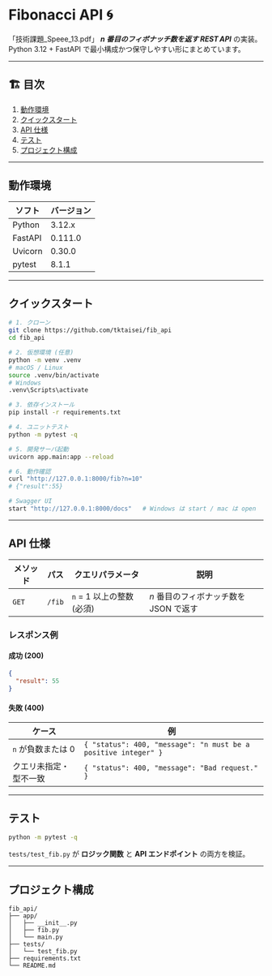 # Fibonacci API 🌀

「技術課題\_Speee\_13.pdf」
***n 番目のフィボナッチ数を返す REST API*** の実装。
Python 3.12 + FastAPI で最小構成かつ保守しやすい形にまとめています。

---

## 🏗️ 目次

1. [動作環境](#動作環境)
2. [クイックスタート](#クイックスタート)
3. [API 仕様](#api-仕様)
4. [テスト](#テスト)
5. [プロジェクト構成](#プロジェクト構成)

---

## 動作環境

| ソフト     | バージョン   |
| ------- | ------- |
| Python  | 3.12.x  |
| FastAPI | 0.111.0 |
| Uvicorn | 0.30.0  |
| pytest  | 8.1.1   |

---

## クイックスタート

```bash
# 1. クローン
git clone https://github.com/tktaisei/fib_api
cd fib_api

# 2. 仮想環境 (任意)
python -m venv .venv
# macOS / Linux
source .venv/bin/activate
# Windows
.venv\Scripts\activate

# 3. 依存インストール
pip install -r requirements.txt

# 4. ユニットテスト
python -m pytest -q

# 5. 開発サーバ起動
uvicorn app.main:app --reload

# 6. 動作確認
curl "http://127.0.0.1:8000/fib?n=10"
# {"result":55}

# Swagger UI
start "http://127.0.0.1:8000/docs"   # Windows は start / mac は open
```

---

## API 仕様

| メソッド  | パス     | クエリパラメータ           | 説明                       |
| ----- | ------ | ------------------ | ------------------------ |
| `GET` | `/fib` | `n` = 1 以上の整数 (必須) | *n* 番目のフィボナッチ数を JSON で返す |

### レスポンス例

#### 成功 (200)

```json
{
  "result": 55
}
```

#### 失敗 (400)

| ケース          | 例                                                              |
| ------------ | -------------------------------------------------------------- |
| `n` が負数または 0 | `{ "status": 400, "message": "n must be a positive integer" }` |
| クエリ未指定・型不一致  | `{ "status": 400, "message": "Bad request." }`                 |

---

## テスト

```bash
python -m pytest -q
```

`tests/test_fib.py` が **ロジック関数** と **API エンドポイント** の両方を検証。

---

## プロジェクト構成

```plaintext
fib_api/
├── app/
│   ├── __init__.py
│   ├── fib.py
│   └── main.py
├── tests/
│   └── test_fib.py
├── requirements.txt
└── README.md
```
